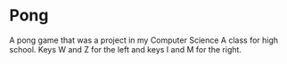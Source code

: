# Pong
A pong game that was a project in my Computer Science A class for high school. 
Keys W and Z for the left and keys I and M for the right.
